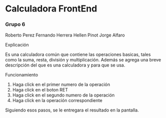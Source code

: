 # Calculadora FrontEnd

### Grupo 6
Roberto Perez
Fernando Herrera
Hellen Pinot
Jorge Alfaro


Explicación

Es una calculadora común que contiene las operaciones basicas, tales como la suma, resta, división y multiplicación. Además se agrega una breve descripción del que es una calculadora y para que se usa.

Funcionamiento

1. Haga click en el primer numero de la operación
2. Haga click en el boton RET
3. Haga click en el segundo numero de la operación
4. Haga click en la operación correspondiente

Siguiendo esos pasos, se le entregara el resultado en la pantalla.